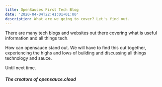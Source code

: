 ```yaml
---
title: OpenSauces First Tech Blog
date: '2020-04-04T22:41:01+01:00'
description: What are we going to cover? Let's find out.
---
```

There are many tech blogs and websites out there covering what is useful information and all things tech.

How can opensauce stand out. We will have to find this out together, experiencing the highs and lows of building and discussing all things technology and sauce.

Until next time.
##### The creators of opensauce.cloud
